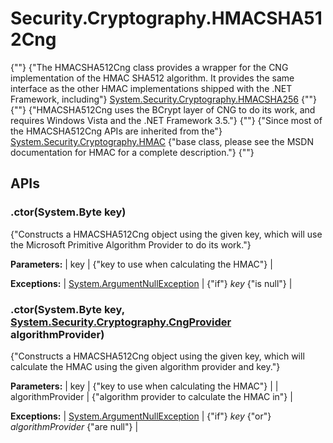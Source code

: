 # Security.Cryptography.HMACSHA512Cng

{""} 
{"The HMACSHA512Cng class provides a wrapper for the CNG implementation of the HMAC SHA512 algorithm. It provides the same interface as the other HMAC implementations shipped with the .NET Framework, including"} [System.Security.Cryptography.HMACSHA256](http://msdn.microsoft.com/en-us/library/system.security.cryptography.hmacsha256.aspx) {""} 
 {""} 
{"HMACSHA512Cng uses the BCrypt layer of CNG to do its work, and requires Windows Vista and the .NET Framework 3.5."} 
 {""} 
{"Since most of the HMACSHA512Cng APIs are inherited from the"} [System.Security.Cryptography.HMAC](http://msdn.microsoft.com/en-us/library/system.security.cryptography.hmac.aspx) {"base class, please see the MSDN documentation for HMAC for a complete description."} 
 {""} 

## APIs

### .ctor(System.Byte[]() key)

{"Constructs a HMACSHA512Cng object using the given key, which will use the Microsoft Primitive Algorithm Provider to do its work."} 

**Parameters:**
| key | {"key to use when calculating the HMAC"}  |

**Exceptions:**
| [System.ArgumentNullException](http://msdn.microsoft.com/en-us/library/system.argumentnullexception.aspx) | {"if"} _key_ {"is null"}  |


### .ctor(System.Byte[]() key, [System.Security.Cryptography.CngProvider](http://msdn.microsoft.com/en-us/library/system.security.cryptography.cngprovider.aspx) algorithmProvider)

{"Constructs a HMACSHA512Cng object using the given key, which will calculate the HMAC using the given algorithm provider and key."} 

**Parameters:**
| key | {"key to use when calculating the HMAC"}  |
| algorithmProvider | {"algorithm provider to calculate the HMAC in"}  |

**Exceptions:**
| [System.ArgumentNullException](http://msdn.microsoft.com/en-us/library/system.argumentnullexception.aspx) | {"if"} _key_ {"or"} _algorithmProvider_ {"are null"}  |


